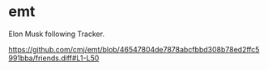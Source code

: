 # emt
Elon Musk following Tracker.

https://github.com/cmj/emt/blob/46547804de7878abcfbbd308b78ed2ffc5991bba/friends.diff#L1-L50
